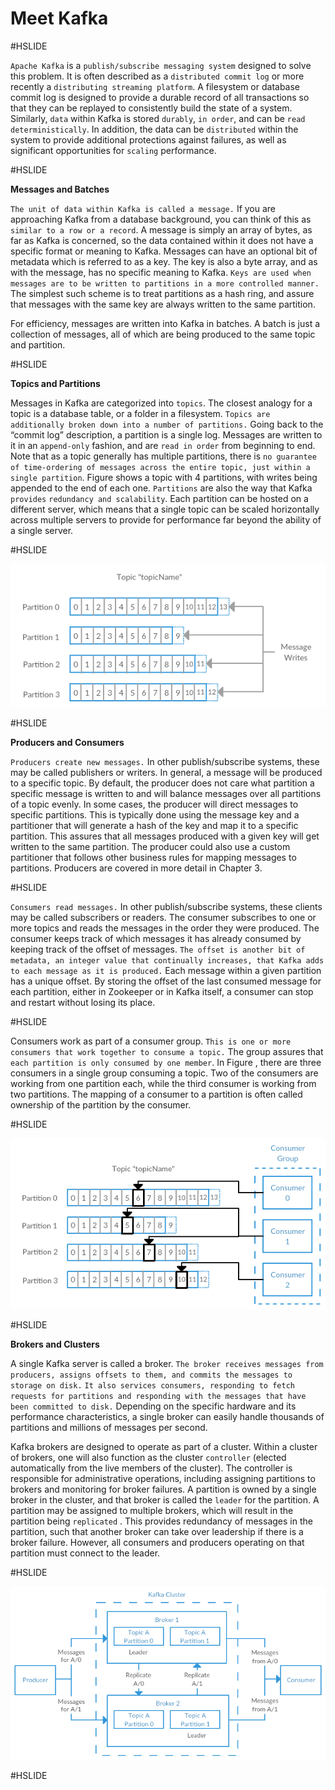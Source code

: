 # Meet Kafka

#HSLIDE

`Apache Kafka` is a `publish/subscribe messaging system` designed to solve this problem. It is often described as a `distributed commit log` or more recently a `distributing streaming platform`. A filesystem or database commit log is designed to provide a durable record of all transactions so that they can be replayed to consistently build the state of a system. Similarly, `data` within Kafka is stored `durably`, `in order`, and can be `read deterministically`. In addition, the data can be `distributed` within the system to provide additional protections against failures, as well as significant opportunities for `scaling` performance.

#HSLIDE

**Messages and Batches**

`The unit of data within Kafka is called a message.` If you are approaching Kafka from a database background, you can think of this as `similar to a row or a record`. A message is simply an array of bytes, as far as Kafka is concerned, so the data contained within it does not have a specific format or meaning to Kafka. Messages can have an optional bit of metadata which is referred to as a key. The key is also a byte array, and as with the message, has no specific meaning to Kafka. `Keys are used when messages are to be written to partitions in a more controlled manner.` The simplest such scheme is to treat partitions as a hash ring, and assure that messages with the same key are always written to the same partition.

For efficiency, messages are written into Kafka in batches. A batch is just a collection of messages, all of which are being produced to the same topic and partition.

#HSLIDE

**Topics and Partitions**

Messages in Kafka are categorized into `topics`. The closest analogy for a topic is a database table, or a folder in a filesystem. `Topics are additionally broken down into a number of partitions.` Going back to the “commit log” description, a partition is a single log. Messages are written to it in an `append-only` fashion, and are `read in order` from beginning to end. Note that as a topic generally has multiple partitions, there is `no guarantee of time-ordering of messages across the entire topic, just within a single partition`. Figure shows a topic with 4 partitions, with writes being appended to the end of each one. `Partitions` are also the way that Kafka `provides` `redundancy and scalability`. Each partition can be hosted on a different server, which means that a single topic can be scaled horizontally across multiple servers to provide for performance far beyond the ability of a single server.

#HSLIDE

![img](images/partitions.png)

#HSLIDE

**Producers and Consumers**

`Producers create new messages.` In other publish/subscribe systems, these may be called publishers or writers. In general, a message will be produced to a specific topic. By default, the producer does not care what partition a specific message is written to and will balance messages over all partitions of a topic evenly. In some cases, the producer will direct messages to specific partitions. This is typically done using the message key and a partitioner that will generate a hash of the key and map it to a specific partition. This assures that all messages produced with a given key will get written to the same partition. The producer could also use a custom partitioner that follows other business rules for mapping messages to partitions. Producers are covered in more detail in Chapter 3.

#HSLIDE

`Consumers read messages.` In other publish/subscribe systems, these clients may be called subscribers or readers. The consumer subscribes to one or more topics and reads the messages in the order they were produced. The consumer keeps track of which messages it has already consumed by keeping track of the offset of messages. `The offset is another bit of metadata, an integer value that continually increases, that Kafka adds to each message as it is produced.` Each message within a given partition has a unique offset. By storing the offset of the last consumed message for each partition, either in Zookeeper or in Kafka itself, a consumer can stop and restart without losing its place.

#HSLIDE

Consumers work as part of a consumer group. `This is one or more consumers that work together to consume a topic.` The group assures that `each partition is only consumed by one member`. In Figure , there are three consumers in a single group consuming a topic. Two of the consumers are working from one partition each, while the third consumer is working from two partitions. The mapping of a consumer to a partition is often called ownership of the partition by the consumer.

#HSLIDE

![img](images/consumer.png)

#HSLIDE

**Brokers and Clusters**

A single Kafka server is called a broker. `The broker receives messages from producers, assigns offsets to them, and commits the messages to storage on disk.` `It also services consumers, responding to fetch requests for partitions and responding with the messages that have been committed to disk.` Depending on the specific hardware and its performance characteristics, a single broker can easily handle thousands of partitions and millions of messages per second.

Kafka brokers are designed to operate as part of a cluster. Within a cluster of brokers, one will also function as the cluster `controller` (elected automatically from the live members of the cluster). The controller is responsible for administrative operations, including assigning partitions to brokers and monitoring for broker failures. A partition is owned by a single broker in the cluster, and that broker is called the `leader` for the partition. A partition may be assigned to multiple brokers, which will result in the partition being `replicated` . This provides redundancy of messages in the partition, such that another broker can take over leadership if there is a broker failure. However, all consumers and producers operating on that partition must connect to the leader.

#HSLIDE

![img](images/replication.png)

#HSLIDE
